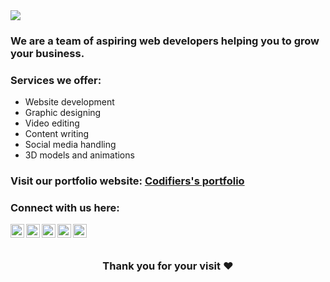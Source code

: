 <img src="https://raw.githubusercontent.com/codifiers-official/codifiers-official/main/assets/codifiers_banner.png" />

### We are a team of aspiring web developers helping you to grow your business.

### Services we offer:
- Website development
- Graphic designing
- Video editing
- Content writing
- Social media handling
- 3D models and animations

### Visit our portfolio website: [Codifiers's portfolio](https://codifiers.in)

### Connect with us here:

<a href="https://www.linkedin.com/company/codifiers">
  <img align="left" alt="Codifiers - LinkedIn" width="22px" src="https://raw.githubusercontent.com/codifiers-official/codifiers-official/main/assets/linkedin.svg" />
</a>
<a href="https://twitter.com/codifiershq">
  <img align="left" alt="Codifiers - Twitter" width="22px" src="https://raw.githubusercontent.com/codifiers-official/codifiers-official/main/assets/twitter.svg" />
</a>
<a href="https://instagram.com/codifiers_official">
  <img align="left" alt="Codifiers - Instagram" width="22px" src="https://raw.githubusercontent.com/codifiers-official/codifiers-official/main/assets/instagram.svg" />
</a>
<a href="https://www.facebook.com/codifiersofficial">
  <img align="left" alt="Codifiers - Facebook" width="22px" src="https://raw.githubusercontent.com/codifiers-official/codifiers-official/main/assets/facebook.svg" />
</a>
<a href="https://in.pinterest.com/codifiers_official">
  <img align="left" alt="Codifiers - Pinterest" width="22px" src="https://raw.githubusercontent.com/codifiers-official/codifiers-official/main/assets/pinterest.svg" />
</a>

<br/>
<br/>

<div align="center">

### Thank you for your visit ♥

</div>
